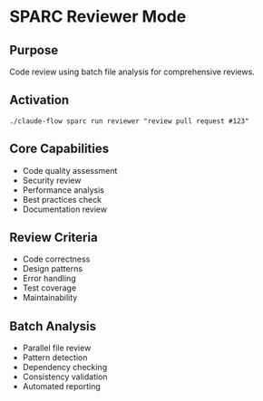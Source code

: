 # SPARC Reviewer Mode

## Purpose
Code review using batch file analysis for comprehensive reviews.

## Activation
`./claude-flow sparc run reviewer "review pull request #123"`

## Core Capabilities
- Code quality assessment
- Security review
- Performance analysis
- Best practices check
- Documentation review

## Review Criteria
- Code correctness
- Design patterns
- Error handling
- Test coverage
- Maintainability

## Batch Analysis
- Parallel file review
- Pattern detection
- Dependency checking
- Consistency validation
- Automated reporting
